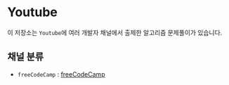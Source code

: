 # Youtube

이 저장소는 `Youtube`에 여러 개발자 채널에서 출제한 알고리즘 문제풀이가 있습니다.

## 채널 분류

- `freeCodeCamp` : [freeCodeCamp](freeCodeCamp)
